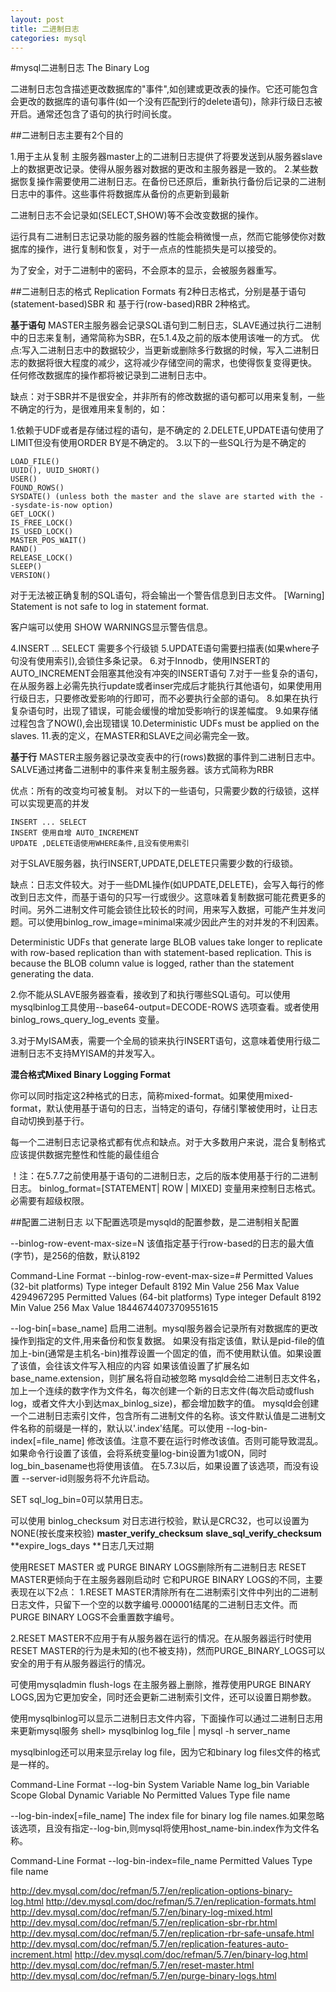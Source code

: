 ```yaml
---
layout: post
title: 二进制日志
categories: mysql
---
```


#mysql二进制日志 The Binary Log

二进制日志包含描述更改数据库的"事件",如创建或更改表的操作。它还可能包含会更改的数据库的语句事件(如一个没有匹配到行的delete语句)，除非行级日志被开启。通常还包含了语句的执行时间长度。

##二进制日志主要有2个目的

1.用于主从复制
主服务器master上的二进制日志提供了将要发送到从服务器slave上的数据更改记录。使得从服务器对数据的更改和主服务器是一致的。
2.某些数据恢复操作需要使用二进制日志。在备份已还原后，重新执行备份后记录的二进制日志中的事件。这些事件将数据库从备份的点更新到最新

二进制日志不会记录如(SELECT,SHOW)等不会改变数据的操作。

运行具有二进制日志记录功能的服务器的性能会稍微慢一点，然而它能够使你对数据库的操作，进行复制和恢复，对于一点点的性能损失是可以接受的。

为了安全，对于二进制中的密码，不会原本的显示，会被服务器重写。

##二进制日志的格式 Replication Formats
有2种日志格式，分别是基于语句(statement-based)SBR 和 基于行(row-based)RBR 2种格式。

**基于语句**
MASTER主服务器会记录SQL语句到二制日志，SLAVE通过执行二进制中的日志来复制，通常简称为SBR，在5.1.4及之前的版本使用该唯一的方式。
优点:写入二进制日志中的数据较少，当更新或删除多行数据的时候，写入二进制日志的数据将很大程度的减少，这将减少存储空间的需求，也使得恢复变得更快。
任何修改数据库的操作都将被记录到二进制日志中。

缺点：对于SBR并不是很安全，并非所有的修改数据的语句都可以用来复制，一些不确定的行为，是很难用来复制的，如：

1.依赖于UDF或者是存储过程的语句，是不确定的
2.DELETE,UPDATE语句使用了LIMIT但没有使用ORDER BY是不确定的。
3.以下的一些SQL行为是不确定的
```
LOAD_FILE()
UUID(), UUID_SHORT()
USER()
FOUND_ROWS()
SYSDATE() (unless both the master and the slave are started with the --sysdate-is-now option)
GET_LOCK()
IS_FREE_LOCK()
IS_USED_LOCK()
MASTER_POS_WAIT()
RAND()
RELEASE_LOCK()
SLEEP()
VERSION()
```
对于无法被正确复制的SQL语句，将会输出一个警告信息到日志文件。
[Warning] Statement is not safe to log in statement format.

客户端可以使用 SHOW WARNINGS显示警告信息。

4.INSERT ... SELECT 需要多个行级锁
5.UPDATE语句需要扫描表(如果where子句没有使用索引),会锁住多条记录。
6.对于Innodb，使用INSERT的AUTO_INCREMENT会阻塞其他没有冲突的INSERT语句
7.对于一些复杂的语句，在从服务器上必需先执行update或者inser完成后才能执行其他语句，如果使用用行级日志，只要修改爱影响的行即可，而不必要执行全部的语句。
8.如果在执行复杂语句时，出现了错误，可能会缓慢的增加受影响行的误差幅度。
9.如果存储过程包含了NOW(),会出现错误
10.Deterministic UDFs must be applied on the slaves.
11.表的定义，在MASTER和SLAVE之间必需完全一致。

**基于行**
MASTER主服务器记录改变表中的行(rows)数据的事件到二进制日志中。SALVE通过拷备二进制中的事件来复制主服务器。该方式简称为RBR

优点：所有的改变均可被复制。
对以下的一些语句，只需要少数的行级锁，这样可以实现更高的并发
```
INSERT ... SELECT
INSERT 使用自增 AUTO_INCREMENT
UPDATE ,DELETE语使用WHERE条件,且没有使用索引
```
对于SLAVE服务器，执行INSERT,UPDATE,DELETE只需要少数的行级锁。

缺点：日志文件较大。对于一些DML操作(如UPDATE,DELETE)，会写入每行的修改到日志文件，而基于语句的只写一行或很少。这意味着复制数据可能花费更多的时间。另外二进制文件可能会锁住比较长的时间，用来写入数据，可能产生并发问题。可以使用binlog_row_image=minimal来减少因此产生的对并发的不利因素。

Deterministic UDFs that generate large BLOB values take longer to replicate with row-based replication than with statement-based replication. This is because the BLOB column value is logged, rather than the statement generating the data.

2.你不能从SLAVE服务器查看，接收到了和执行哪些SQL语句。可以使用mysqlbinlog工具使用--base64-output=DECODE-ROWS 选项查看。或者使用binlog_rows_query_log_events 变量。

3.对于MyISAM表，需要一个全局的锁来执行INSERT语句，这意味着使用行级二进制日志不支持MYISAM的并发写入。


**混合格式Mixed Binary Logging Format**

你可以同时指定这2种格式的日志，简称mixed-format。如果使用mixed-format，默认使用基于语句的日志，当特定的语句，存储引擎被使用时，让日志自动切换到基于行。

每一个二进制日志记录格式都有优点和缺点。对于大多数用户来说，混合复制格式应该提供数据完整性和性能的最佳组合

！注：在5.7.7之前使用基于语句的二进制日志，之后的版本使用基于行的二进制日志。
binlog_format=[STATEMENT| ROW | MIXED] 变量用来控制日志格式。必需要有超级权限。



##配置二进制日志
以下配置选项是mysqld的配置参数，是二进制相关配置

--binlog-row-event-max-size=N
该值指定基于行row-based的日志的最大值(字节)，是256的倍数，默认8192

Command-Line Format	--binlog-row-event-max-size=#
Permitted Values (32-bit platforms)	Type	integer
Default	8192
Min Value	256
Max Value	4294967295
Permitted Values (64-bit platforms)	Type	integer
Default	8192
Min Value	256
Max Value	18446744073709551615


--log-bin[=base_name]
启用二进制。mysql服务器会记录所有对数据库的更改操作到指定的文件,用来备份和恢复数据。
如果没有指定该值，默认是pid-file的值加上-bin(通常是主机名-bin)推荐设置一个固定的值，而不使用默认值。如果设置了该值，会往该文件写入相应的内容
如果该值设置了扩展名如base_name.extension，则扩展名将自动被忽略
mysqld会给二进制日志文件名，加上一个连续的数字作为文件名，每次创建一个新的日志文件(每次启动或flush log，或者文件大小到达max_binlog_size)，都会增加数字的值。
mysqld会创建一个二进制日志索引文件，包含所有二进制文件的名称。该文件默认值是二进制文件名称的前缀是一样的，默认以'.index'结尾。可以使用 --log-bin-index[=file_name] 修改该值。注意不要在运行时修改该值。否则可能导致混乱。
如果命令行设置了该值，会将系统变量log-bin设置为1或ON，同时log_bin_basename也将使用该值。
在5.7.3以后，如果设置了该选项，而没有设置 --server-id则服务将不允许启动。

SET sql_log_bin=0可以禁用日志。

可以使用 binlog_checksum 对日志进行校验，默认是CRC32，也可以设置为NONE(按长度来校验)
**master_verify_checksum**
**slave_sql_verify_checksum**
**expire_logs_days **日志几天过期

使用RESET MASTER 或 PURGE BINARY LOGS删除所有二进制日志
RESET MASTER更倾向于在主服务器刚启动时
它和PURGE BINARY LOGS的不同，主要表现在以下2点：
1.RESET MASTER清除所有在二进制索引文件中列出的二进制日志文件，只留下一个空的以数字编号.000001结尾的二进制日志文件。而 PURGE BINARY LOGS不会重置数字编号。

2.RESET MASTER不应用于有从服务器在运行的情况。在从服务器运行时使用RESET MASTER的行为是未知的(也不被支持)，然而PURGE_BINARY_LOGS可以安全的用于有从服务器运行的情况。

可使用mysqladmin flush-logs 在主服务器上删除，推荐使用PURGE BINARY LOGS,因为它更加安全，同时还会更新二进制索引文件，还可以设置日期参数。

使用mysqlbinlog可以显示二进制日志文件内容，下面操作可以通过二进制日志用来更新mysql服务
shell> mysqlbinlog log_file | mysql -h server_name

mysqlbinlog还可以用来显示relay log file，因为它和binary log files文件的格式 是一样的。



Command-Line Format	--log-bin
System Variable	Name	log_bin
Variable Scope	Global
Dynamic Variable	No
Permitted Values	Type	file name

--log-bin-index[=file_name]
The index file for binary log file names.如果忽略该选项，且没有指定--log-bin,则mysql将使用host_name-bin.index作为文件名称。

Command-Line Format	--log-bin-index=file_name
Permitted Values	Type	file name


http://dev.mysql.com/doc/refman/5.7/en/replication-options-binary-log.html
http://dev.mysql.com/doc/refman/5.7/en/replication-formats.html
http://dev.mysql.com/doc/refman/5.7/en/binary-log-mixed.html
http://dev.mysql.com/doc/refman/5.7/en/replication-sbr-rbr.html
http://dev.mysql.com/doc/refman/5.7/en/replication-rbr-safe-unsafe.html
http://dev.mysql.com/doc/refman/5.7/en/replication-features-auto-increment.html
http://dev.mysql.com/doc/refman/5.7/en/binary-log.html
http://dev.mysql.com/doc/refman/5.7/en/reset-master.html
http://dev.mysql.com/doc/refman/5.7/en/purge-binary-logs.html